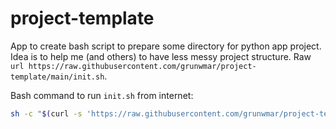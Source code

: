 # project-template
App to create bash script to prepare some directory for python app project. Idea is to help me (and others) to have less messy project structure.
Raw `url https://raw.githubusercontent.com/grunwmar/project-template/main/init.sh`.

Bash command to run `init.sh` from internet:
```bash
sh -c "$(curl -s 'https://raw.githubusercontent.com/grunwmar/project-template/main/init.sh')"
```
